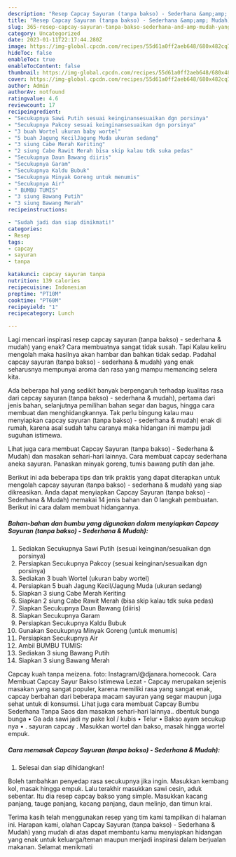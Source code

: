 ```yaml
---
description: "Resep Capcay Sayuran (tanpa bakso) - Sederhana &amp;amp; Mudah) yang Enak"
title: "Resep Capcay Sayuran (tanpa bakso) - Sederhana &amp;amp; Mudah) yang Enak"
slug: 365-resep-capcay-sayuran-tanpa-bakso-sederhana-and-amp-mudah-yang-enak
category: Uncategorized
date: 2023-01-11T22:17:44.280Z
image: https://img-global.cpcdn.com/recipes/55d61a0ff2aeb648/680x482cq70/capcay-sayuran-tanpa-bakso-sederhana-mudah-foto-resep-utama.jpg
hideToc: false
enableToc: true
enableTocContent: false
thumbnail: https://img-global.cpcdn.com/recipes/55d61a0ff2aeb648/680x482cq70/capcay-sayuran-tanpa-bakso-sederhana-mudah-foto-resep-utama.jpg
cover: https://img-global.cpcdn.com/recipes/55d61a0ff2aeb648/680x482cq70/capcay-sayuran-tanpa-bakso-sederhana-mudah-foto-resep-utama.jpg
author: Admin
authorAv: notfound
ratingvalue: 4.6
reviewcount: 17
recipeingredient:
- "Secukupnya Sawi Putih sesuai keinginansesuaikan dgn porsinya"
- "Secukupnya Pakcoy sesuai keinginansesuaikan dgn porsinya"
- "3 buah Wortel ukuran baby wortel"
- "5 buah Jagung KecilJagung Muda ukuran sedang"
- "3 siung Cabe Merah Keriting"
- "2 siung Cabe Rawit Merah bisa skip kalau tdk suka pedas"
- "Secukupnya Daun Bawang diiris"
- "Secukupnya Garam"
- "Secukupnya Kaldu Bubuk"
- "Secukupnya Minyak Goreng untuk menumis"
- "Secukupnya Air"
- " BUMBU TUMIS"
- "3 siung Bawang Putih"
- "3 siung Bawang Merah"
recipeinstructions:

- "Sudah jadi dan siap dinikmati!"
categories:
- Resep
tags:
- capcay
- sayuran
- tanpa

katakunci: capcay sayuran tanpa 
nutrition: 139 calories
recipecuisine: Indonesian
preptime: "PT10M"
cooktime: "PT60M"
recipeyield: "1"
recipecategory: Lunch

---
```



Lagi mencari inspirasi resep capcay sayuran (tanpa bakso) - sederhana &amp; mudah) yang enak? Cara membuatnya sangat tidak susah. Tapi Kalau keliru mengolah maka hasilnya akan hambar dan bahkan tidak sedap. Padahal capcay sayuran (tanpa bakso) - sederhana &amp; mudah) yang enak seharusnya mempunyai aroma dan rasa yang mampu memancing selera kita.


Ada beberapa hal yang sedikit banyak berpengaruh terhadap kualitas rasa dari capcay sayuran (tanpa bakso) - sederhana &amp; mudah), pertama dari jenis bahan, selanjutnya pemilihan bahan segar dan bagus, hingga cara membuat dan menghidangkannya. Tak perlu bingung kalau mau menyiapkan capcay sayuran (tanpa bakso) - sederhana &amp; mudah) enak di rumah, karena asal sudah tahu caranya maka hidangan ini mampu jadi suguhan istimewa.

Lihat juga cara membuat Capcay Sayuran (tanpa bakso) - Sederhana &amp; Mudah) dan masakan sehari-hari lainnya. Cara membuat capcay sederhana aneka sayuran. Panaskan minyak goreng, tumis bawang putih dan jahe.


Berikut ini ada beberapa tips dan trik praktis yang dapat diterapkan untuk mengolah capcay sayuran (tanpa bakso) - sederhana &amp; mudah) yang siap dikreasikan. Anda dapat menyiapkan Capcay Sayuran (tanpa bakso) - Sederhana &amp; Mudah) memakai 14 jenis bahan dan 0 langkah pembuatan. Berikut ini cara dalam membuat hidangannya.

<!--inarticleads1-->

##### Bahan-bahan dan bumbu yang digunakan dalam menyiapkan Capcay Sayuran (tanpa bakso) - Sederhana &amp; Mudah):

1. Sediakan Secukupnya Sawi Putih (sesuai keinginan/sesuaikan dgn porsinya)
1. Persiapkan Secukupnya Pakcoy (sesuai keinginan/sesuaikan dgn porsinya)
1. Sediakan 3 buah Wortel (ukuran baby wortel)
1. Persiapkan 5 buah Jagung Kecil/Jagung Muda (ukuran sedang)
1. Siapkan 3 siung Cabe Merah Keriting
1. Siapkan 2 siung Cabe Rawit Merah (bisa skip kalau tdk suka pedas)
1. Siapkan Secukupnya Daun Bawang (diiris)
1. Siapkan Secukupnya Garam
1. Persiapkan Secukupnya Kaldu Bubuk
1. Gunakan Secukupnya Minyak Goreng (untuk menumis)
1. Persiapkan Secukupnya Air
1. Ambil  BUMBU TUMIS:
1. Sediakan 3 siung Bawang Putih
1. Siapkan 3 siung Bawang Merah


Capcay kuah tanpa meizena. foto: Instagram/@djanara.homecook. Cara Membuat Capcay Sayur Bakso Istimewa Lezat - Capcay merupakan sejenis masakan yang sangat populer, karena memiliki rasa yang sangat enak, capcay berbahan dari beberapa macam sayuran yang segar maupun juga sehat untuk di konsumsi. Lihat juga cara membuat Capcay Bumbu Sederhana Tanpa Saos dan masakan sehari-hari lainnya.. dbentuk bunga bunga • Ga ada sawi jadi ny pake kol / kubis • Telur • Bakso ayam secukup nya • . sayuran capcay . Masukkan wortel dan bakso, masak hingga wortel empuk. 

<!--inarticleads2-->

##### Cara memasak Capcay Sayuran (tanpa bakso) - Sederhana &amp; Mudah):


1. Selesai dan siap dihidangkan!

Boleh tambahkan penyedap rasa secukupnya jika ingin. Masukkan kembang kol, masak hingga empuk. Lalu terakhir masukkan sawi cesin, aduk sebentar. Itu dia resep capcay bakso yang simple. Masukkan kacang panjang, tauge panjang, kacang panjang, daun melinjo, dan timun krai. 

Terima kasih telah menggunakan resep yang tim kami tampilkan di halaman ini. Harapan kami, olahan Capcay Sayuran (tanpa bakso) - Sederhana &amp; Mudah) yang mudah di atas dapat membantu kamu menyiapkan hidangan yang enak untuk keluarga/teman maupun menjadi inspirasi dalam berjualan makanan. Selamat menikmati
